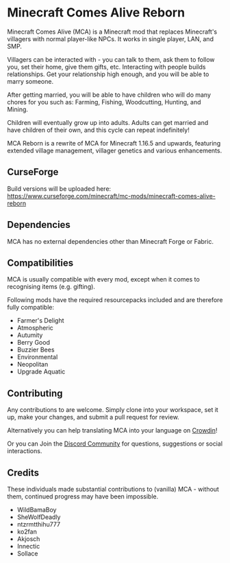 Minecraft Comes Alive Reborn
=====================
Minecraft Comes Alive (MCA) is a Minecraft mod that replaces Minecraft's villagers with normal player-like NPCs. It works in single player, LAN, and SMP.

Villagers can be interacted with - you can talk to them, ask them to follow you, set their home, give them gifts, etc. Interacting with people builds relationships. Get your relationship high enough, and you will be able to marry someone.

After getting married, you will be able to have children who will do many chores for you such as: Farming, Fishing, Woodcutting, Hunting, and Mining.

Children will eventually grow up into adults. Adults can get married and have children of their own, and this cycle can repeat indefinitely!

MCA Reborn is a rewrite of MCA for Minecraft 1.16.5 and upwards, featuring extended village management, villager genetics and various enhancements.

## CurseForge
Build versions will be uploaded here:
https://www.curseforge.com/minecraft/mc-mods/minecraft-comes-alive-reborn

## Dependencies
MCA has no external dependencies other than Minecraft Forge or Fabric.

## Compatibilities
MCA is usually compatible with every mod, except when it comes to recognising items (e.g. gifting).

Following mods have the required resourcepacks included and are therefore fully compatible:
- Farmer's Delight
- Atmospheric
- Autumity
- Berry Good
- Buzzier Bees
- Environmental
- Neopolitan
- Upgrade Aquatic

## Contributing
Any contributions to are welcome. Simply clone into your workspace, set it up, make your changes, and submit a pull request for review.

Alternatively you can help translating MCA into your language on [Crowdin](https://crowdin.com/project/minecraft-comes-alive-2)!

Or you can Join the [Discord Community](https://discord.gg/MDcv8kmYHP) for questions, suggestions or social interactions.

## Credits
These individuals made substantial contributions to (vanilla) MCA - without them, continued progress may have been impossible.
 - WildBamaBoy
 - SheWolfDeadly
 - ntzrmtthihu777
 - ko2fan
 - Akjosch
 - Innectic
 - Sollace
